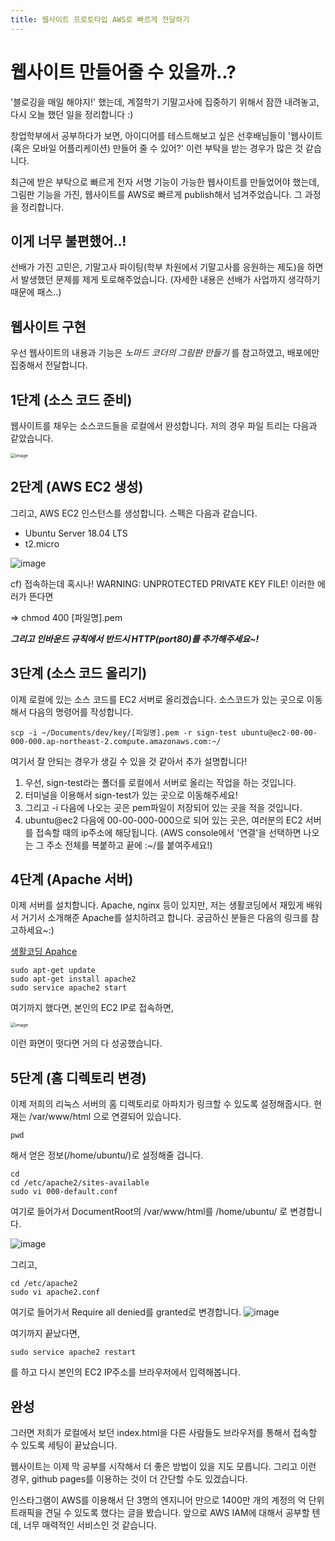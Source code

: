 ```yaml
---
title: 웹사이트 프로토타입 AWS로 빠르게 전달하기
---
```


# 웹사이트 만들어줄 수 있을까..?

'블로깅을 매일 해야지!' 했는데, 계절학기 기말고사에 집중하기 위해서 잠깐 내려놓고, 다시 오늘 했던 일을 정리합니다 :)

창업학부에서 공부하다가 보면, 아이디어를 테스트해보고 싶은 선후배님들이 '웹사이트(혹은 모바일 어플리케이션) 만들어 줄 수 있어?' 이런 부탁을 받는 경우가 많은 것 같습니다. 

최근에 받은 부탁으로 빠르게 전자 서명 기능이 가능한 웹사이트를 만들었어야 했는데, 그림판 기능을 가진, 웹사이트를 AWS로 빠르게 publish해서 넘겨주었습니다. 그 과정을 정리합니다.

## 이게 너무 불편했어..! 
선배가 가진 고민은, 기말고사 파이팅(학부 차원에서 기말고사를 응원하는 제도)을 하면서 발생했던 문제를 제게 토로해주었습니다. (자세한 내용은 선배가 사업까지 생각하기 때문에 패스..)

## 웹사이트 구현
우선 웹사이트의 내용과 기능은 _노마드 코더의 그림판 만들기_ 를 참고하였고, 배포에만 집중해서 전달합니다. 

## 1단계 (소스 코드 준비)
웹사이트를 채우는 소스코드들을 로컬에서 완성합니다. 저의 경우 파일 트리는 다음과 같았습니다.

<img src="https://user-images.githubusercontent.com/42775225/87038461-baff5f00-c228-11ea-8f01-879552dc41e5.png" alt="image" style="zoom:50%;" />

## 2단계 (AWS EC2 생성)
그리고, AWS EC2 인스턴스를 생성합니다. 스펙은 다음과 같습니다.
- Ubuntu Server 18.04 LTS
- t2.micro

![image](https://user-images.githubusercontent.com/42775225/87038983-79bb7f00-c229-11ea-92c6-4213ea8e3436.png)

cf) 접속하는데 혹시나!
WARNING: UNPROTECTED PRIVATE KEY FILE!
이러한 에러가 뜬다면

=> chmod 400 [파일명].pem

**_그리고 인바운드 규칙에서 반드시 HTTP(port80)를 추가해주세요~!_**


## 3단계 (소스 코드 올리기)
이제 로컬에 있는 소스 코드를 EC2 서버로 올리겠습니다. 소스코드가 있는 곳으로 이동해서 다음의 명령어를 작성합니다.

``` shell
scp -i ~/Documents/dev/key/[파일명].pem -r sign-test ubuntu@ec2-00-00-000-000.ap-northeast-2.compute.amazonaws.com:~/
```

여기서 잘 안되는 경우가 생길 수 있을 것 같아서 추가 설명합니다!

1) 우선, sign-test라는 폴더를 로컬에서 서버로 올리는 작업을 하는 것입니다. 
2) 터미널을 이용해서 sign-test가 있는 곳으로 이동해주세요! 
3) 그리고 -i 다음에 나오는 곳은 pem파일이 저장되어 있는 곳을 적을 것입니다. 
4) ubuntu@ec2 다음에 00-00-000-000으로 되어 있는 곳은, 여러분의 EC2 서버를 접속할 때의 ip주소에 해당됩니다. (AWS console에서 '연결'을 선택하면 나오는 그 주소 전체를 복붙하고 끝에 :~/를 붙여주세요!)


## 4단계 (Apache 서버)
이제 서버를 설치합니다. Apache, nginx 등이 있지만, 저는 생활코딩에서 재밌게 배워서 거기서 소개해준 Apache를 설치하려고 합니다.
궁금하신 분들은 다음의 링크를 참고하세요~:)

<a href="https://opentutorials.org/course/2598/14446" target="_blank"> 생활코딩 Apahce </a>


``` shell
sudo apt-get update
sudo apt-get install apache2
sudo service apache2 start
```
여기까지 했다면, 본인의 EC2 IP로 접속하면, 

<img src="https://user-images.githubusercontent.com/42775225/87041137-bd63b800-c22c-11ea-8d78-8e3897814af8.png" alt="image" style="zoom:50%;" />

이런 화면이 떳다면 거의 다 성공했습니다.

## 5단계 (홈 디렉토리 변경)
이제 저희의 리눅스 서버의 홈 디렉토리로 아파치가 링크할 수 있도록 설정해줍시다. 현재는 /var/www/html 으로 연결되어 있습니다.

``` shell
pwd
```
해서 얻은 정보(/home/ubuntu/)로 설정해줄 겁니다.

``` shell
cd
cd /etc/apache2/sites-available
sudo vi 000-default.conf
```
여기로 들어가서 DocumentRoot의 /var/www/html를 /home/ubuntu/ 로 변경합니다.

![image](https://user-images.githubusercontent.com/42775225/87042029-0e27e080-c22e-11ea-9b37-42b37abd6e0a.png)


그리고,
``` shell
cd /etc/apache2
sudo vi apache2.conf
```
여기로 들어가서 Require all denied를 granted로 변경합니다.
![image](https://user-images.githubusercontent.com/42775225/87042333-7e366680-c22e-11ea-841a-fdf526551160.png)

여기까지 끝났다면,
``` shell
sudo service apache2 restart
```
를 하고 다시 본인의 EC2 IP주소를 브라우저에서 입력해봅니다.

## 완성
그러면 저희가 로컬에서 보던 index.html을 다른 사람들도 브라우저를 통해서 접속할 수 있도록 세팅이 끝났습니다. 

웹사이트는 이제 막 공부를 시작해서 더 좋은 방법이 있을 지도 모릅니다. 그리고 이런 경우, github pages를 이용하는 것이 더 간단할 수도 있겠습니다. 

인스타그램이 AWS를 이용해서 단 3명의 엔지니어 만으로 1400만 개의 계정의 억 단위 트래픽을 견딜 수 있도록 했다는 글을 봤습니다. 앞으로 AWS IAM에 대해서 공부할 텐데, 너무 매력적인 서비스인 것 같습니다. 